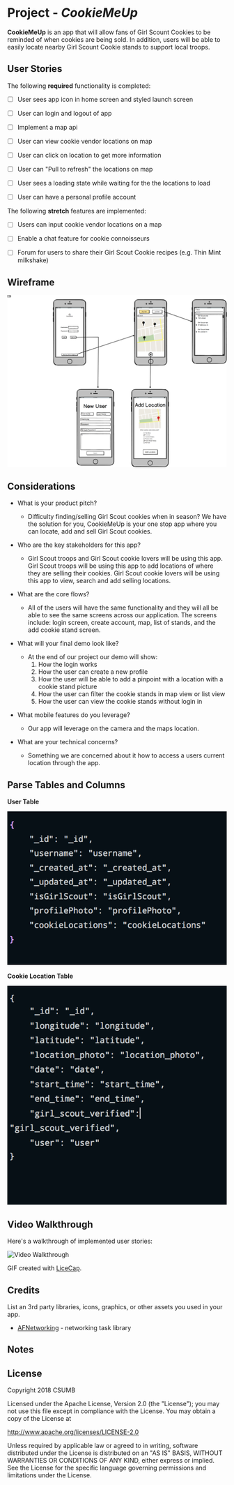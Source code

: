 # Project - *CookieMeUp*

**CookieMeUp** is an app that will allow fans of Girl Scount Cookies to be reminded of when cookies are being sold. In addition, users will be able to easily locate nearby Girl Scount Cookie stands to support local troops.



## User Stories

The following **required** functionality is completed:

- [ ] User sees app icon in home screen and styled launch screen
- [ ] User can login and logout of app
- [ ] Implement a map api
- [ ] User can view cookie vendor locations on map
- [ ] User can click on location to get more information
- [ ] User can "Pull to refresh" the locations on map
- [ ] User sees a loading state while waiting for the the locations to load
- [ ] User can have a personal profile account


The following **stretch** features are implemented:

- [ ] Users can input cookie vendor locations on a map
- [ ] Enable a chat feature for cookie connoisseurs
- [ ] Forum for users to share their Girl Scout Cookie recipes (e.g. Thin Mint milkshake)


## Wireframe

![Wireframe Image](https://raw.githubusercontent.com/CSUMB-CST495-Group-1/CookieMeUp/master/images/cookieMeUp.png)


## Considerations

* What is your product pitch?
    * Difficulty finding/selling Girl Scout cookies when in season? We have the solution for you, CookieMeUp is your one stop app where you can locate, add and sell Girl Scout cookies.
* Who are the key stakeholders for this app?
     * Girl Scout troops and Girl Scout cookie lovers will be using this app. Girl Scout troops will be using this app to add locations of where they are selling their cookies. Girl Scout cookie lovers will be using this app to view, search and add selling locations.
* What are the core flows? 
     * All of the users will have the same functionality and they will all be able to see the same screens across our application. The screens include: login screen, create account, map, list of stands, and the add cookie stand screen.

* What will your final demo look like?
    * At the end of our project our demo will show:
        1. How the login works
        2. How the user can create a new profile
        3. How the user will be able to add a pinpoint with a location with a cookie stand picture
        4. How the user can filter the cookie stands in map view or list view
        5. How the user can view the cookie stands without login in

* What mobile features do you leverage?
    * Our app will leverage on the camera and the maps location.

* What are your technical concerns?
    * Something we are concerned about it how to access a users current location through the app.

## Parse Tables and Columns
**User Table**

![User Table Image](https://raw.githubusercontent.com/CSUMB-CST495-Group-1/CookieMeUp/master/images/userTable.png)


**Cookie Location Table**

![Cookie Location Table Image](https://raw.githubusercontent.com/CSUMB-CST495-Group-1/CookieMeUp/master/images/cookieLocationTable.png)


## Video Walkthrough

Here's a walkthrough of implemented user stories:

<img src='http://i.imgur.com/link/to/your/gif/file.gif' title='Video Walkthrough' width='' alt='Video Walkthrough' />

GIF created with [LiceCap](http://www.cockos.com/licecap/).

## Credits

List an 3rd party libraries, icons, graphics, or other assets you used in your app.

- [AFNetworking](https://github.com/AFNetworking/AFNetworking) - networking task library


## Notes



## License

Copyright 2018 CSUMB

Licensed under the Apache License, Version 2.0 (the "License");
you may not use this file except in compliance with the License.
You may obtain a copy of the License at

http://www.apache.org/licenses/LICENSE-2.0

Unless required by applicable law or agreed to in writing, software
distributed under the License is distributed on an "AS IS" BASIS,
WITHOUT WARRANTIES OR CONDITIONS OF ANY KIND, either express or implied.
See the License for the specific language governing permissions and
limitations under the License.
